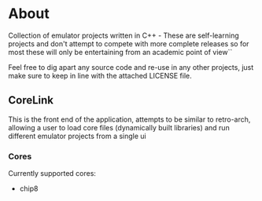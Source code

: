 # About
Collection of emulator projects written in C++ - These are self-learning projects and don't attempt to compete with more complete releases so for most these will only be entertaining from an academic point of view``

Feel free to dig apart any source code and re-use in any other projects, just make sure to keep in line with the attached LICENSE file.

## CoreLink
This is the front end of the application, attempts to be similar to retro-arch, allowing a user to load core files (dynamically built libraries) and run different emulator projects from a single ui

### Cores
Currently supported cores:
- chip8
